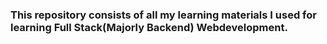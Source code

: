 ### This repository consists of all my learning materials I used for learning Full Stack(Majorly Backend) Webdevelopment.


